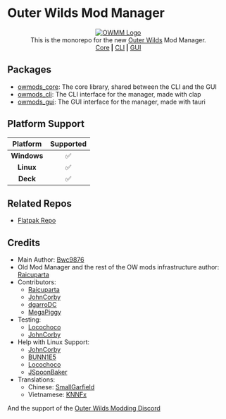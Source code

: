 <!-- markdownlint-disable MD030 MD033 -->

# Outer Wilds Mod Manager

<p align="center">
<a href="https://github.com/ow-mods/ow-mod-man"><img src="https://raw.githubusercontent.com/ow-mods/ow-mod-man/main/.github/assets/logo.png" alt="OWMM Logo"/></a><br/>
This is the monorepo for the new <a href="https://www.mobiusdigitalgames.com/outer-wilds.html">Outer Wilds</a> Mod Manager.<br/>
<a href="https://github.com/ow-mods/ow-mod-man/tree/main/owmods_core">Core</a><b> |</b>
<a href="https://github.com/ow-mods/ow-mod-man/tree/main/owmods_cli">CLI</a><b> |</b>
<a href="https://github.com/ow-mods/ow-mod-man/tree/main/owmods_gui">GUI</a>
</p>

## Packages

- [owmods_core](owmods_core): The core library, shared between the CLI and the GUI
- [owmods_cli](owmods_cli): The CLI interface for the manager, made with clap
- [owmods_gui](owmods_gui): The GUI interface for the manager, made with tauri

## Platform Support

| **Platform** | **Supported** |
| :----------: | :-----------: |
| **Windows**  |      ✅       |
|  **Linux**   |      ✅       |
|   **Deck**   |      ✅       |

## Related Repos

- [Flatpak Repo](https://github.com/flathub/com.outerwildsmods.owmods_gui)

## Credits

- Main Author: [Bwc9876](https://github.com/Bwc9876)
- Old Mod Manager and the rest of the OW mods infrastructure author: [Raicuparta](https://github.com/Raicuparta)
- Contributors:
  - [Raicuparta](https://github.com/Raicuparta)
  - [JohnCorby](https://github.com/JohnCorby)
  - [dgarroDC](https://github.com/dgarroDC)
  - [MegaPiggy](https://github.com/MegaPiggy)
- Testing:
  - [Locochoco](https://github.com/Locochoco)
  - [JohnCorby](https://github.com/JohnCorby)
- Help with Linux Support:
  - [JohnCorby](https://github.com/JohnCorby)
  - [BUNN1E5](https://github.com/BUNN1E5)
  - [Locochoco](https://github.com/Locochoco)
  - [JSpoonBaker](https://github.com/Spoonbaker)
- Translations:
  - Chinese: [SmallGarfield](https://github.com/xiaojiafei520)
  - Vietnamese: [KNNFx](https://github.com/KNNFx)

And the support of the [Outer Wilds Modding Discord](https://discord.com/invite/wusTQYbYTc)
